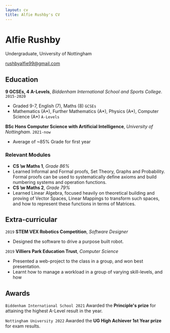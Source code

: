 ```yaml
---
layout: cv
title: Alfie Rushby's CV
---
```

# Alfie Rushby
Undergraduate, University of Nottingham

<div id="webaddress">
<a href="rushbyalfie99@gmail.com">rushbyalfie99@gmail.com</a>
</div>


## Education

__9 GCSEs, 4 A-Levels__, *Biddenham International School and Sports College*.
`2015-2020`
- Graded 9-7, English (7), Maths (8) `GCSEs`
- Mathematics (A\*), Further Mathematics (A\*), Physics (A\*), Computer Science (A\*) `A-Levels`

 __BSc Hons Computer Science with Artificial Intelligence__, *University of Nottingham*.
`2021-now`
- Average of ~85% Grade for first year
 
### Relevant Modules

- __CS \w Maths 1__, *Grade 86%*
- Learned Informal and Formal proofs, Set Theory, Graphs and Probability. Formal proofs can be used to systematically define axioms and build numbering systems and operation functions.
- __CS \w Maths 2__, *Grade 79%*
- Learned Linear Algebra, focused heavily on theoretical building and proving of Vector Spaces, Linear Mappings to transform such spaces, and how to represent these functions in terms of Matrices.



## Extra-curricular 


`2019`
__STEM VEX Robotics Competition__, *Software Designer*
- Designed the software to drive a purpose built robot.

`2019`
__Villiers Park Education Trust__, *Computer Science*
- Presented a web-project to the class in a group, and won best presentation.
- Learnt how to manage a workload in a group of varying skill-levels, and how 

## Awards

`Biddenham International School 2021`
 Awarded the __Principle's prize__ for attaining the highest A-Level result in the year.

`Nottingham University 2022`
 Awarded the __UG High Achiever 1st Year prize__ for exam results.


<!-- ### Footer

Last updated: May 2013 -->


